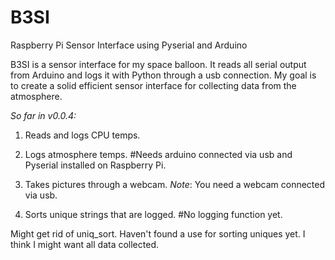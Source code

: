 # B3SI
Raspberry Pi Sensor Interface using Pyserial and Arduino

B3SI is a sensor interface for my space balloon. It reads all serial output from Arduino and logs it with Python through a usb connection. My goal is to create a solid efficient sensor interface for collecting data from the atmosphere. 

*So far in v0.0.4:*

1. Reads and logs CPU temps.

2. Logs atmosphere temps. #Needs arduino connected via usb and Pyserial installed on Raspberry Pi.

3. Takes pictures through a webcam. *Note*: You need a webcam connected via usb.

4. Sorts unique strings that are logged. #No logging function yet.

Might get rid of uniq_sort. Haven't found a use for sorting uniques yet. I think I might want all data collected.
